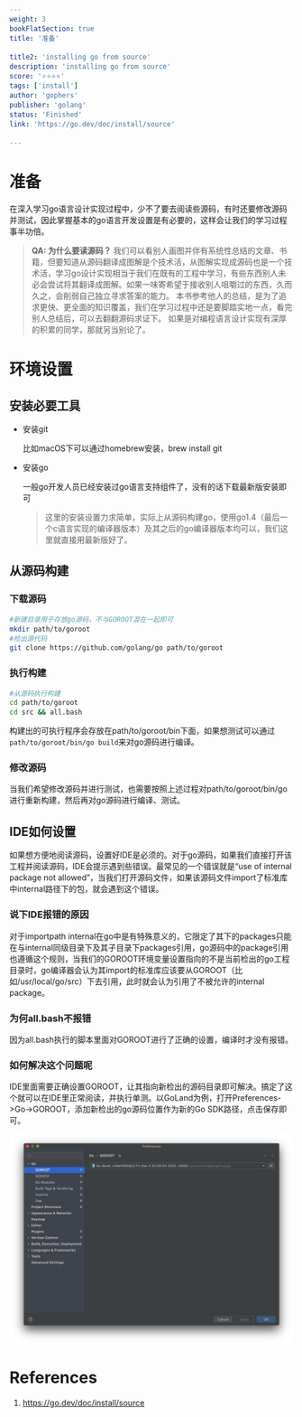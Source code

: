 ```yaml
---
weight: 3
bookFlatSection: true
title: '准备'

title2: 'installing go from source'
description: 'installing go from source'
score: '⭐️⭐️⭐️⭐️'
tags: ['install']
author: 'gophers'
publisher: 'golang'
status: 'Finished'
link: 'https://go.dev/doc/install/source'

---
```


# 准备

在深入学习go语言设计实现过程中，少不了要去阅读些源码，有时还要修改源码并测试，因此掌握基本的go语言开发设置是有必要的，这样会让我们的学习过程事半功倍。

> **QA: 为什么要读源码？**
> 我们可以看别人画图并伴有系统性总结的文章、书籍，但要知道从源码翻译成图解是个技术活，从图解实现成源码也是一个技术活，学习go设计实现相当于我们在既有的工程中学习，有些东西别人未必会尝试将其翻译成图解。如果一味寄希望于接收别人咀嚼过的东西，久而久之，会削弱自己独立寻求答案的能力。
> 本书参考他人的总结，是为了追求更快、更全面的知识覆盖，我们在学习过程中还是要脚踏实地一点，看完别人总结后，可以去翻翻源码求证下。
> 如果是对编程语言设计实现有深厚的积累的同学，那就另当别论了。

# 环境设置

## 安装必要工具

- 安装git

  比如macOS下可以通过homebrew安装，brew install git

- 安装go

  一般go开发人员已经安装过go语言支持组件了，没有的话下载最新版安装即可

	> 这里的安装设置力求简单，实际上从源码构建go，使用go1.4（最后一个c语言实现的编译器版本）及其之后的go编译器版本均可以，我们这里就直接用最新版好了。

## 从源码构建
### 下载源码

```bash
#新建目录用于存放go源码，不与GOROOT混在一起即可
mkdir path/to/goroot
#检出源代码
git clone https://github.com/golang/go path/to/goroot
```

### 执行构建

```bash
#从源码执行构建
cd path/to/goroot
cd src && all.bash
```
构建出的可执行程序会存放在path/to/goroot/bin下面，如果想测试可以通过`path/to/goroot/bin/go build`来对go源码进行编译。

### 修改源码

当我们希望修改源码并进行测试，也需要按照上述过程对path/to/goroot/bin/go进行重新构建，然后再对go源码进行编译、测试。

## IDE如何设置

如果想方便地阅读源码，设置好IDE是必须的。对于go源码，如果我们直接打开该工程并阅读源码，IDE会提示遇到些错误。最常见的一个错误就是“use of internal package not allowed”，当我们打开源码文件，如果该源码文件import了标准库中internal路径下的包，就会遇到这个错误。

### 说下IDE报错的原因

对于importpath internal在go中是有特殊意义的，它限定了其下的packages只能在与internal同级目录下及其子目录下packages引用，go源码中的package引用也遵循这个规则，当我们的GOROOT环境变量设置指向的不是当前检出的go工程目录时，go编译器会认为其import的标准库应该要从GOROOT（比如/usr/local/go/src）下去引用，此时就会认为引用了不被允许的internal package。

### 为何all.bash不报错

因为all.bash执行的脚本里面对GOROOT进行了正确的设置，编译时才没有报错。

### 如何解决这个问题呢

IDE里面需要正确设置GOROOT，让其指向新检出的源码目录即可解决。搞定了这个就可以在IDE里正常阅读，并执行单测。以GoLand为例，打开Preferences->Go->GOROOT，添加新检出的go源码位置作为新的Go SDK路径，点击保存即可。

![GoLand GOROOT Settings](assets/setup/image-20220719111034758.png)

# References
1. https://go.dev/doc/install/source
